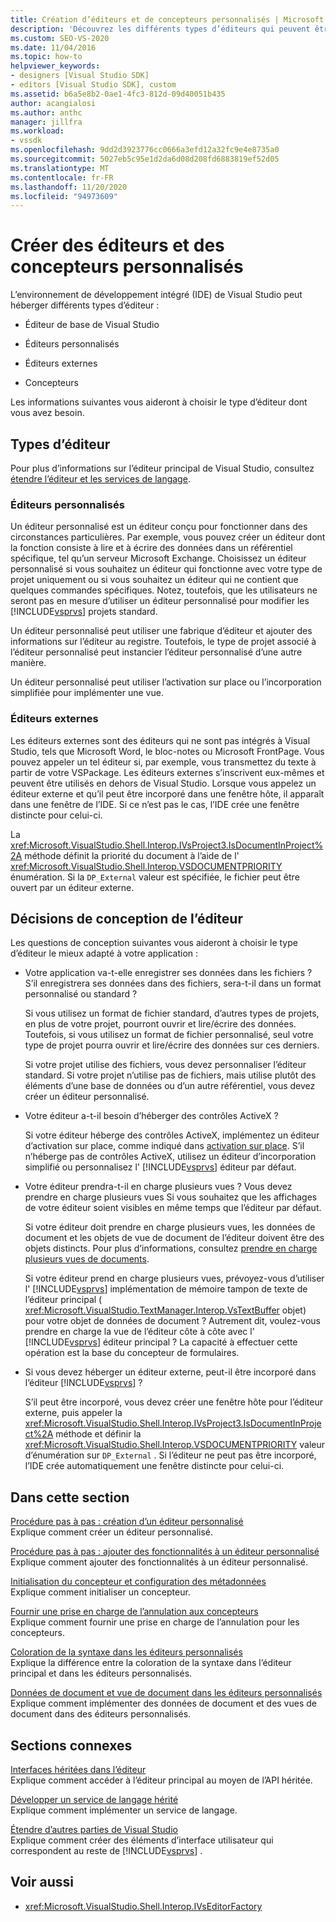 ```yaml
---
title: Création d’éditeurs et de concepteurs personnalisés | Microsoft Docs
description: 'Découvrez les différents types d’éditeurs qui peuvent être hébergés par l’IDE de Visual Studio : l’éditeur principal, les éditeurs personnalisés, les éditeurs externes et les concepteurs.'
ms.custom: SEO-VS-2020
ms.date: 11/04/2016
ms.topic: how-to
helpviewer_keywords:
- designers [Visual Studio SDK]
- editors [Visual Studio SDK], custom
ms.assetid: b6a5e8b2-0ae1-4fc3-812d-09d40051b435
author: acangialosi
ms.author: anthc
manager: jillfra
ms.workload:
- vssdk
ms.openlocfilehash: 9dd2d3923776cc0666a3efd12a32fc9e4e8735a0
ms.sourcegitcommit: 5027eb5c95e1d2da6d08d208fd6883819ef52d05
ms.translationtype: MT
ms.contentlocale: fr-FR
ms.lasthandoff: 11/20/2020
ms.locfileid: "94973609"
---
```

# <a name="create-custom-editors-and-designers"></a>Créer des éditeurs et des concepteurs personnalisés

L’environnement de développement intégré (IDE) de Visual Studio peut héberger différents types d’éditeur :

- Éditeur de base de Visual Studio

- Éditeurs personnalisés

- Éditeurs externes

- Concepteurs

Les informations suivantes vous aideront à choisir le type d’éditeur dont vous avez besoin.

## <a name="types-of-editor"></a>Types d’éditeur

Pour plus d’informations sur l’éditeur principal de Visual Studio, consultez [étendre l’éditeur et les services de langage](../extensibility/extending-the-editor-and-language-services.md).

### <a name="custom-editors"></a>Éditeurs personnalisés
 Un éditeur personnalisé est un éditeur conçu pour fonctionner dans des circonstances particulières. Par exemple, vous pouvez créer un éditeur dont la fonction consiste à lire et à écrire des données dans un référentiel spécifique, tel qu’un serveur Microsoft Exchange. Choisissez un éditeur personnalisé si vous souhaitez un éditeur qui fonctionne avec votre type de projet uniquement ou si vous souhaitez un éditeur qui ne contient que quelques commandes spécifiques. Notez, toutefois, que les utilisateurs ne seront pas en mesure d’utiliser un éditeur personnalisé pour modifier les [!INCLUDE[vsprvs](../code-quality/includes/vsprvs_md.md)] projets standard.

 Un éditeur personnalisé peut utiliser une fabrique d’éditeur et ajouter des informations sur l’éditeur au registre. Toutefois, le type de projet associé à l’éditeur personnalisé peut instancier l’éditeur personnalisé d’une autre manière.

 Un éditeur personnalisé peut utiliser l’activation sur place ou l’incorporation simplifiée pour implémenter une vue.

### <a name="external-editors"></a>Éditeurs externes
 Les éditeurs externes sont des éditeurs qui ne sont pas intégrés à Visual Studio, tels que Microsoft Word, le bloc-notes ou Microsoft FrontPage. Vous pouvez appeler un tel éditeur si, par exemple, vous transmettez du texte à partir de votre VSPackage. Les éditeurs externes s’inscrivent eux-mêmes et peuvent être utilisés en dehors de Visual Studio. Lorsque vous appelez un éditeur externe et qu’il peut être incorporé dans une fenêtre hôte, il apparaît dans une fenêtre de l’IDE. Si ce n’est pas le cas, l’IDE crée une fenêtre distincte pour celui-ci.

 La <xref:Microsoft.VisualStudio.Shell.Interop.IVsProject3.IsDocumentInProject%2A> méthode définit la priorité du document à l’aide de l' <xref:Microsoft.VisualStudio.Shell.Interop.VSDOCUMENTPRIORITY> énumération. Si la `DP_External` valeur est spécifiée, le fichier peut être ouvert par un éditeur externe.

## <a name="editor-design-decisions"></a>Décisions de conception de l’éditeur
 Les questions de conception suivantes vous aideront à choisir le type d’éditeur le mieux adapté à votre application :

- Votre application va-t-elle enregistrer ses données dans les fichiers ? S’il enregistrera ses données dans des fichiers, sera-t-il dans un format personnalisé ou standard ?

   Si vous utilisez un format de fichier standard, d’autres types de projets, en plus de votre projet, pourront ouvrir et lire/écrire des données. Toutefois, si vous utilisez un format de fichier personnalisé, seul votre type de projet pourra ouvrir et lire/écrire des données sur ces derniers.

   Si votre projet utilise des fichiers, vous devez personnaliser l’éditeur standard. Si votre projet n’utilise pas de fichiers, mais utilise plutôt des éléments d’une base de données ou d’un autre référentiel, vous devez créer un éditeur personnalisé.

- Votre éditeur a-t-il besoin d’héberger des contrôles ActiveX ?

   Si votre éditeur héberge des contrôles ActiveX, implémentez un éditeur d’activation sur place, comme indiqué dans [activation sur place](/previous-versions/visualstudio/visual-studio-2015/misc/in-place-activation?preserve-view=true&view=vs-2015). S’il n’héberge pas de contrôles ActiveX, utilisez un éditeur d’incorporation simplifié ou personnalisez l' [!INCLUDE[vsprvs](../code-quality/includes/vsprvs_md.md)] éditeur par défaut.

- Votre éditeur prendra-t-il en charge plusieurs vues ? Vous devez prendre en charge plusieurs vues Si vous souhaitez que les affichages de votre éditeur soient visibles en même temps que l’éditeur par défaut.

   Si votre éditeur doit prendre en charge plusieurs vues, les données de document et les objets de vue de document de l’éditeur doivent être des objets distincts. Pour plus d’informations, consultez [prendre en charge plusieurs vues de documents](../extensibility/supporting-multiple-document-views.md).

   Si votre éditeur prend en charge plusieurs vues, prévoyez-vous d’utiliser l' [!INCLUDE[vsprvs](../code-quality/includes/vsprvs_md.md)] implémentation de mémoire tampon de texte de l’éditeur principal ( <xref:Microsoft.VisualStudio.TextManager.Interop.VsTextBuffer> objet) pour votre objet de données de document ? Autrement dit, voulez-vous prendre en charge la vue de l’éditeur côte à côte avec l' [!INCLUDE[vsprvs](../code-quality/includes/vsprvs_md.md)] éditeur principal ? La capacité à effectuer cette opération est la base du concepteur de formulaires.

- Si vous devez héberger un éditeur externe, peut-il être incorporé dans l’éditeur [!INCLUDE[vsprvs](../code-quality/includes/vsprvs_md.md)] ?

   S’il peut être incorporé, vous devez créer une fenêtre hôte pour l’éditeur externe, puis appeler la <xref:Microsoft.VisualStudio.Shell.Interop.IVsProject3.IsDocumentInProject%2A> méthode et définir la <xref:Microsoft.VisualStudio.Shell.Interop.VSDOCUMENTPRIORITY> valeur d’énumération sur `DP_External` . Si l’éditeur ne peut pas être incorporé, l’IDE crée automatiquement une fenêtre distincte pour celui-ci.

## <a name="in-this-section"></a>Dans cette section

[Procédure pas à pas : création d’un éditeur personnalisé](../extensibility/walkthrough-creating-a-custom-editor.md)\
Explique comment créer un éditeur personnalisé.

[Procédure pas à pas : ajouter des fonctionnalités à un éditeur personnalisé](../extensibility/walkthrough-adding-features-to-a-custom-editor.md)\
Explique comment ajouter des fonctionnalités à un éditeur personnalisé.

[Initialisation du concepteur et configuration des métadonnées](../extensibility/designer-initialization-and-metadata-configuration.md)\
Explique comment initialiser un concepteur.

[Fournir une prise en charge de l’annulation aux concepteurs](../extensibility/supplying-undo-support-to-designers.md)\
Explique comment fournir une prise en charge de l’annulation pour les concepteurs.

[Coloration de la syntaxe dans les éditeurs personnalisés](../extensibility/syntax-coloring-in-custom-editors.md)\
Explique la différence entre la coloration de la syntaxe dans l’éditeur principal et dans les éditeurs personnalisés.

[Données de document et vue de document dans les éditeurs personnalisés](../extensibility/document-data-and-document-view-in-custom-editors.md)\
Explique comment implémenter des données de document et des vues de document dans des éditeurs personnalisés.

## <a name="related-sections"></a>Sections connexes

[Interfaces héritées dans l’éditeur](/previous-versions/visualstudio/visual-studio-2015/extensibility/legacy-interfaces-in-the-editor?preserve-view=true&view=vs-2015)\
Explique comment accéder à l’éditeur principal au moyen de l’API héritée.

[Développer un service de langage hérité](../extensibility/internals/developing-a-legacy-language-service.md)\
Explique comment implémenter un service de langage.

[Étendre d’autres parties de Visual Studio](../extensibility/extending-other-parts-of-visual-studio.md)\
Explique comment créer des éléments d’interface utilisateur qui correspondent au reste de [!INCLUDE[vsprvs](../code-quality/includes/vsprvs_md.md)] .

## <a name="see-also"></a>Voir aussi

- <xref:Microsoft.VisualStudio.Shell.Interop.IVsEditorFactory>
